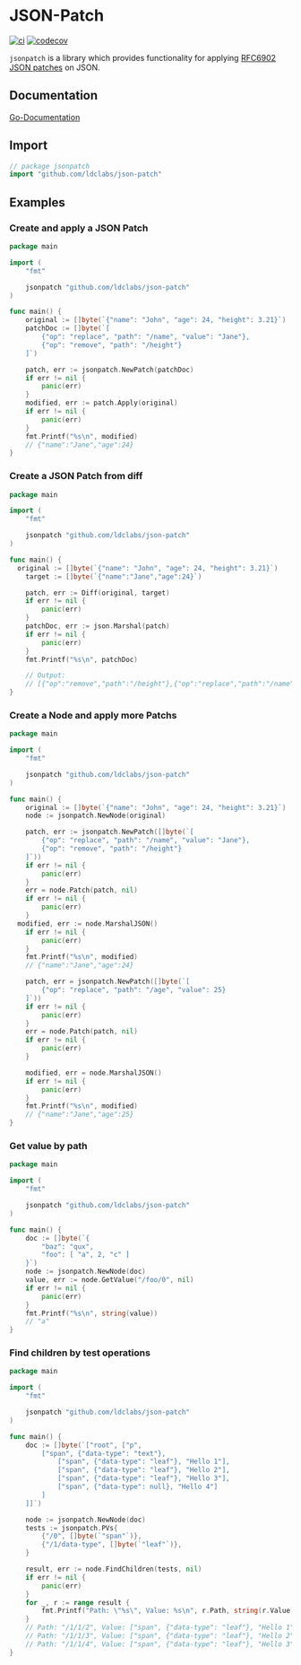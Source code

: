 # JSON-Patch
[![ci](https://github.com/ldclabs/json-patch/actions/workflows/ci.yml/badge.svg)](https://github.com/ldclabs/json-patch/actions?query=workflow%3Aci)
[![codecov](https://codecov.io/gh/ldclabs/json-patch/branch/main/graph/badge.svg?token=2G1SE83FY5)](https://codecov.io/gh/ldclabs/json-patch)

`jsonpatch` is a library which provides functionality for applying
[RFC6902 JSON patches](https://datatracker.ietf.org/doc/html/rfc6902) on JSON.

## Documentation

[Go-Documentation](https://pkg.go.dev/github.com/ldclabs/json-patch)

## Import

```go
// package jsonpatch
import "github.com/ldclabs/json-patch"
```

## Examples

### Create and apply a JSON Patch

```go
package main

import (
	"fmt"

	jsonpatch "github.com/ldclabs/json-patch"
)

func main() {
	original := []byte(`{"name": "John", "age": 24, "height": 3.21}`)
	patchDoc := []byte(`[
		{"op": "replace", "path": "/name", "value": "Jane"},
		{"op": "remove", "path": "/height"}
	]`)

	patch, err := jsonpatch.NewPatch(patchDoc)
	if err != nil {
		panic(err)
	}
	modified, err := patch.Apply(original)
	if err != nil {
		panic(err)
	}
	fmt.Printf("%s\n", modified)
	// {"name":"Jane","age":24}
}
```

### Create a JSON Patch from diff

```go
package main

import (
	"fmt"

	jsonpatch "github.com/ldclabs/json-patch"
)

func main() {
  original := []byte(`{"name": "John", "age": 24, "height": 3.21}`)
	target := []byte(`{"name":"Jane","age":24}`)

	patch, err := Diff(original, target)
	if err != nil {
		panic(err)
	}
	patchDoc, err := json.Marshal(patch)
	if err != nil {
		panic(err)
	}
	fmt.Printf("%s\n", patchDoc)

	// Output:
	// [{"op":"remove","path":"/height"},{"op":"replace","path":"/name","value":"Jane"}]
}
```

### Create a Node and apply more Patchs

```go
package main

import (
	"fmt"

	jsonpatch "github.com/ldclabs/json-patch"
)

func main() {
	original := []byte(`{"name": "John", "age": 24, "height": 3.21}`)
	node := jsonpatch.NewNode(original)

	patch, err := jsonpatch.NewPatch([]byte(`[
		{"op": "replace", "path": "/name", "value": "Jane"},
		{"op": "remove", "path": "/height"}
	]`))
	if err != nil {
		panic(err)
	}
	err = node.Patch(patch, nil)
	if err != nil {
		panic(err)
	}
  modified, err := node.MarshalJSON()
	if err != nil {
		panic(err)
	}
	fmt.Printf("%s\n", modified)
	// {"name":"Jane","age":24}

	patch, err = jsonpatch.NewPatch([]byte(`[
		{"op": "replace", "path": "/age", "value": 25}
	]`))
	if err != nil {
		panic(err)
	}
	err = node.Patch(patch, nil)
	if err != nil {
		panic(err)
	}

	modified, err = node.MarshalJSON()
	if err != nil {
		panic(err)
	}
	fmt.Printf("%s\n", modified)
	// {"name":"Jane","age":25}
}
```

### Get value by path

```go
package main

import (
	"fmt"

	jsonpatch "github.com/ldclabs/json-patch"
)

func main() {
	doc := []byte(`{
		"baz": "qux",
		"foo": [ "a", 2, "c" ]
	}`)
	node := jsonpatch.NewNode(doc)
	value, err := node.GetValue("/foo/0", nil)
	if err != nil {
		panic(err)
	}
	fmt.Printf("%s\n", string(value))
	// "a"
}
```

### Find children by test operations

```go
package main

import (
	"fmt"

	jsonpatch "github.com/ldclabs/json-patch"
)

func main() {
	doc := []byte(`["root", ["p",
		["span", {"data-type": "text"},
			["span", {"data-type": "leaf"}, "Hello 1"],
			["span", {"data-type": "leaf"}, "Hello 2"],
			["span", {"data-type": "leaf"}, "Hello 3"],
			["span", {"data-type": null}, "Hello 4"]
		]
	]]`)

	node := jsonpatch.NewNode(doc)
	tests := jsonpatch.PVs{
		{"/0", []byte(`"span"`)},
		{"/1/data-type", []byte(`"leaf"`)},
	}

	result, err := node.FindChildren(tests, nil)
	if err != nil {
		panic(err)
	}
	for _, r := range result {
		fmt.Printf("Path: \"%s\", Value: %s\n", r.Path, string(r.Value))
	}
	// Path: "/1/1/2", Value: ["span", {"data-type": "leaf"}, "Hello 1"]
	// Path: "/1/1/3", Value: ["span", {"data-type": "leaf"}, "Hello 2"]
	// Path: "/1/1/4", Value: ["span", {"data-type": "leaf"}, "Hello 3"]
}
```